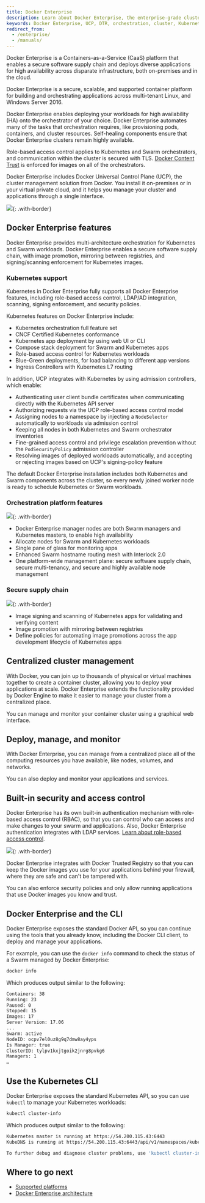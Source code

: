 ```yaml
---
title: Docker Enterprise
description: Learn about Docker Enterprise, the enterprise-grade cluster management solution from Docker.
keywords: Docker Enterprise, UCP, DTR, orchestration, cluster, Kubernetes
redirect_from:
  - /enterprise/
  - /manuals/
---
```


Docker Enterprise is a Containers-as-a-Service (CaaS) platform that enables a secure software supply
chain and deploys diverse applications for high availability across disparate
infrastructure, both on-premises and in the cloud.

Docker Enterprise is a secure, scalable, and supported container
platform for building and orchestrating applications across multi-tenant Linux, and Windows Server 2016.

Docker Enterprise enables deploying your workloads for high availability (HA) onto the
orchestrator of your choice. Docker Enterprise automates many of the tasks that
orchestration requires, like provisioning pods, containers, and cluster
resources. Self-healing components ensure that Docker Enterprise clusters remain highly
available.

Role-based access control applies to Kubernetes and Swarm orchestrators, and
communication within the cluster is secured with TLS.
[Docker Content Trust](/engine/security/trust/content_trust/) is enforced
for images on all of the orchestrators.

Docker Enterprise includes Docker Universal Control Plane (UCP), the
cluster management solution from Docker. You install it
on-premises or in your virtual private cloud, and it helps you manage your
cluster and applications through a single interface.

![](images/docker-ee-overview-1.png){: .with-border}

## Docker Enterprise features

Docker Enterprise provides multi-architecture orchestration for Kubernetes and
Swarm workloads. Docker Enterprise enables a secure software supply chain, with image
promotion, mirroring between registries, and signing/scanning enforcement for
Kubernetes images.

### Kubernetes support

Kubernetes in Docker Enterprise fully supports all Docker Enterprise features, including
role-based access control, LDAP/AD integration, scanning, signing enforcement,
and security policies.

Kubernetes features on Docker Enterprise include:

- Kubernetes orchestration full feature set
- CNCF Certified Kubernetes conformance
- Kubernetes app deployment by using web UI or CLI
- Compose stack deployment for Swarm and Kubernetes apps
- Role-based access control for Kubernetes workloads
- Blue-Green deployments, for load balancing to different app versions
- Ingress Controllers with Kubernetes L7 routing

In addition, UCP integrates with Kubernetes by using admission controllers,
which enable:

- Authenticating user client bundle certificates when communicating directly
  with the Kubernetes API server
- Authorizing requests via the UCP role-based access control model
- Assigning nodes to a namespace by injecting a `NodeSelector` automatically
  to workloads via admission control
- Keeping all nodes in both Kubernetes and Swarm orchestrator inventories
- Fine-grained access control and privilege escalation prevention without
  the `PodSecurityPolicy` admission controller
- Resolving images of deployed workloads automatically, and accepting or
  rejecting images based on UCP's signing-policy feature

The default Docker Enterprise installation includes both Kubernetes and Swarm
components across the cluster, so every newly joined worker node is ready
to schedule Kubernetes or Swarm workloads.

### Orchestration platform features

![](images/docker-ee-overview-4.svg){: .with-border}

- Docker Enterprise manager nodes are both Swarm managers and Kubernetes masters,
  to enable high availability
- Allocate nodes for Swarm and Kubernetes workloads
- Single pane of glass for monitoring apps
- Enhanced Swarm hostname routing mesh with Interlock 2.0
- One platform-wide management plane: secure software supply chain, secure
  multi-tenancy, and secure and highly available node management

### Secure supply chain

![](images/docker-ee-overview-3.png){: .with-border}

- Image signing and scanning of Kubernetes apps for validating and verifying content
- Image promotion with mirroring between registries
- Define policies for automating image promotions across the app development
  lifecycle of Kubernetes apps

## Centralized cluster management

With Docker, you can join up to thousands of physical or virtual machines
together to create a container cluster, allowing you to deploy your
applications at scale. Docker Enterprise extends the functionality provided by Docker
Engine to make it easier to manage your cluster from a centralized place.

You can manage and monitor your container cluster using a graphical web interface.

## Deploy, manage, and monitor

With Docker Enterprise, you can manage from a centralized place all of the computing
resources you have available, like nodes, volumes, and networks.

You can also deploy and monitor your applications and services.

## Built-in security and access control

Docker Enterprise has its own built-in authentication mechanism with role-based access
control (RBAC), so that you can control who can access and make changes to your
swarm and applications. Also, Docker Enterprise authentication integrates with LDAP
services.
[Learn about role-based access control](access-control/index.md).

![](images/docker-ee-overview-2.png){: .with-border}

Docker Enterprise integrates with Docker Trusted Registry so that you can keep the
Docker images you use for your applications behind your firewall, where they
are safe and can't be tampered with.

You can also enforce security policies and only allow running applications
that use Docker images you know and trust.

## Docker Enterprise and the CLI

Docker Enterprise exposes the standard Docker API, so you can continue using the tools
that you already know, including the Docker CLI client, to deploy and manage your
applications.

For example, you can use the `docker info` command to check the
status of a Swarm managed by Docker Enterprise:

```bash
docker info
```

Which produces output similar to the following:

```bash
Containers: 38
Running: 23
Paused: 0
Stopped: 15
Images: 17
Server Version: 17.06
...
Swarm: active
NodeID: ocpv7el0uz8g9q7dmw8ay4yps
Is Manager: true
ClusterID: tylpv1kxjtgoik2jnrg8pvkg6
Managers: 1
…
```

## Use the Kubernetes CLI

Docker Enterprise exposes the standard Kubernetes API, so you can use `kubectl` to
manage your Kubernetes workloads:

```bash
kubectl cluster-info
```

Which produces output similar to the following:

```bash
Kubernetes master is running at https://54.200.115.43:6443
KubeDNS is running at https://54.200.115.43:6443/api/v1/namespaces/kube-system/services/kube-dns:dns/proxy

To further debug and diagnose cluster problems, use 'kubectl cluster-info dump'.
```

## Where to go next

- [Supported platforms](supported-platforms.md)
- [Docker Enterprise architecture](docker-ee-architecture.md)
